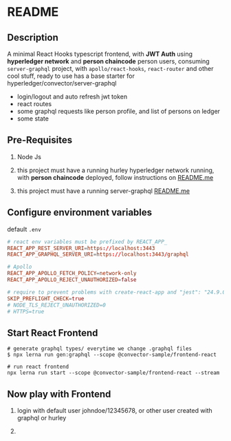 # README

## Description

A minimal React Hooks typescript frontend, with **JWT Auth** using **hyperledger network** and **person chaincode** person users, consuming `server-graphql` project, with `apollo/react-hooks`, `react-router` and other cool stuff, ready to use has a base starter for hyperledger/convector/server-graphql

- login/logout and auto refresh jwt token
- react routes
- some graphql requests like person profile, and list of persons on ledger
- some state

## Pre-Requisites

1. Node Js

2. this project must have a running hurley hyperledger network running, with **person chaincode** deployed, follow instructions on [README.me](../../README.md)

3. this project must have a running server-graphql [README.me](../server-graphql/README.md)

## Configure environment variables

default `.env`

```conf
# react env variables must be prefixed by REACT_APP_
REACT_APP_REST_SERVER_URI=https://localhost:3443
REACT_APP_GRAPHQL_SERVER_URI=https://localhost:3443/graphql

# Apollo
REACT_APP_APOLLO_FETCH_POLICY=network-only
REACT_APP_APOLLO_REJECT_UNAUTHORIZED=false

# require to prevent problems with create-react-app and "jest": "24.9.0"
SKIP_PREFLIGHT_CHECK=true
# NODE_TLS_REJECT_UNAUTHORIZED=0
# HTTPS=true
```

## Start React Frontend

```shell
# generate graphql types/ everytime we change .graphql files
$ npx lerna run gen:graphql --scope @convector-sample/frontend-react

# run react frontend
npx lerna run start --scope @convector-sample/frontend-react --stream
```

## Now play with Frontend

1. login with default user johndoe/12345678, or other user created with graphql or hurley

2. 